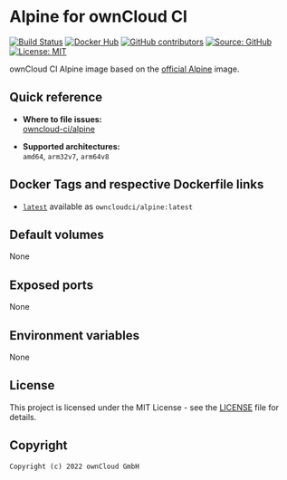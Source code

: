 # Alpine for ownCloud CI

[![Build Status](https://img.shields.io/drone/build/owncloud-ci/alpine?logo=drone&server=https%3A%2F%2Fdrone.owncloud.com)](https://drone.owncloud.com/owncloud-ci/alpine)
[![Docker Hub](https://img.shields.io/docker/v/owncloudci/alpine?logo=docker&label=dockerhub&sort=semver&logoColor=white)](https://hub.docker.com/r/owncloudci/alpine)
[![GitHub contributors](https://img.shields.io/github/contributors/owncloud-ci/alpine)](https://github.com/owncloud-ci/alpine/graphs/contributors)
[![Source: GitHub](https://img.shields.io/badge/source-github-blue.svg?logo=github&logoColor=white)](https://github.com/owncloud-ci/alpine)
[![License: MIT](https://img.shields.io/github/license/owncloud-ci/alpine)](https://github.com/owncloud-ci/alpine/blob/master/LICENSE)

ownCloud CI Alpine image based on the [official Alpine](https://registry.hub.docker.com/_/alpine/) image.

## Quick reference

- **Where to file issues:**\
  [owncloud-ci/alpine](https://github.com/owncloud-ci/alpine/issues)

- **Supported architectures:**\
  `amd64`, `arm32v7`, `arm64v8`

## Docker Tags and respective Dockerfile links

- [`latest`](https://github.com/owncloud-ci/alpine/blob/master/latest/Dockerfile.amd64) available as `owncloudci/alpine:latest`

## Default volumes

None

## Exposed ports

None

## Environment variables

None

## License

This project is licensed under the MIT License - see the [LICENSE](https://github.com/owncloud-ci/alpine/blob/master/LICENSE) file for details.

## Copyright

```Text
Copyright (c) 2022 ownCloud GmbH
```
